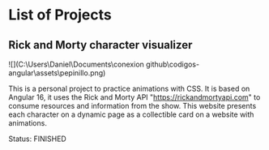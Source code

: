 
# List of Projects 

## Rick and Morty character visualizer
![](C:\Users\Daniel\Documents\conexion github\codigos-angular\assets\pepinillo.png)

This is a personal project to practice animations with CSS. It is based on Angular 16, it uses the Rick and Morty API "https://rickandmortyapi.com" to consume resources and information from the show. This website presents each character on a dynamic page as a collectible card on a website with animations.

Status:  FINISHED
